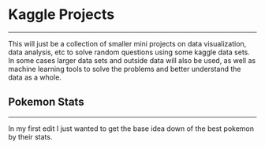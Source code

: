 # Kaggle Projects
---
This will just be a collection of smaller mini projects on data visualization, data analysis, etc to solve random questions using some kaggle data sets. In some cases larger data sets and outside data will also be used, as well as machine learning tools to solve the problems and better understand the data as a whole.


## Pokemon Stats
---
In my first edit I just wanted to get the base idea down of the best pokemon by their stats.
